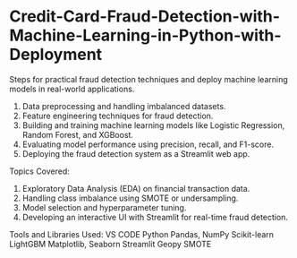 # Credit-Card-Fraud-Detection-with-Machine-Learning-in-Python-with-Deployment
Steps for practical fraud detection techniques and deploy machine learning models in real-world applications.
1. Data preprocessing and handling imbalanced datasets.
2. Feature engineering techniques for fraud detection.
3. Building and training machine learning models like Logistic Regression, Random Forest, and XGBoost.
4. Evaluating model performance using precision, recall, and F1-score.
5. Deploying the fraud detection system as a Streamlit web app.

 Topics Covered:
1. Exploratory Data Analysis (EDA) on financial transaction data.
2. Handling class imbalance using SMOTE or undersampling.
3. Model selection and hyperparameter tuning.
4. Developing an interactive UI with Streamlit for real-time fraud detection.

Tools and Libraries Used:
VS CODE
Python
Pandas, NumPy
Scikit-learn
LightGBM
Matplotlib, 
Seaborn
Streamlit
Geopy
SMOTE
